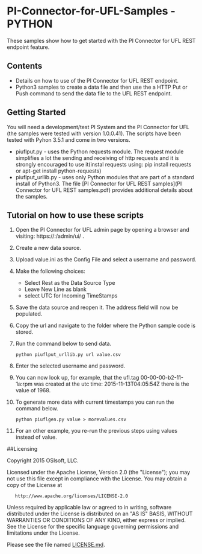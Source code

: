 # PI-Connector-for-UFL-Samples - PYTHON

These samples show how to get started with the PI Connector for UFL REST endpoint feature.

## Contents

* Details on how to use of the PI Connector for UFL REST endpoint.
* Python3 samples to create a data file and then use the a HTTP Put or Push command to send the data file to the UFL REST endpoint.

## Getting Started

You will need a development/test PI System and the PI Connector for UFL (the samples were tested with version 1.0.0.41).
The scripts have been tested with Pyhon 3.5.1 and come in two versions. 
* piuflput.py - uses the Python requests module. The request module simplifies a lot the sending and receiving of http requests and it is strongly encouraged to use it(instal requests using: pip install requests or apt-get install python-requests)
* piuflput_urllib.py - uses only Python modules that are part of a standard install of Python3.
The file [PI Connector for UFL REST samples](PI Connector for UFL REST samples.pdf) provides additional details about the samples.

## Tutorial on how to use these scripts
1. Open the PI Connector for UFL admin page by opening a browser and visiting: https://<servername>:<port>/admin/ui/ .
2. Create a new data source.
3. Upload value.ini as the Config File and select a username and password.
4. Make the following choices:
    * Select Rest as the Data Source Type
    * Leave New Line as blank
    * select UTC for Incoming TimeStamps
5. Save the data source and reopen it. The address field will now be populated.
6. Copy the url and navigate to the folder where the Python sample code is stored.
7. Run the command below to send data.

    `python piuflput_urllib.py url value.csv`
7. Enter the selected username and password.
8. You can now look up, for example, that the ufl.tag 00-00-00-b2-11-1a:rpm was created at the utc time: 2015-11-13T04:05:54Z there is the value of 1968.
9. To generate more data with current timestamps you can run the command below.

    `python piuflgen.py value > morevalues.csv`
10. For an other example, you re-run the previous steps using values instead of value.

##Licensing

Copyright 2015 OSIsoft, LLC.

   Licensed under the Apache License, Version 2.0 (the "License");
   you may not use this file except in compliance with the License.
   You may obtain a copy of the License at

       http://www.apache.org/licenses/LICENSE-2.0

   Unless required by applicable law or agreed to in writing, software
   distributed under the License is distributed on an "AS IS" BASIS,
   WITHOUT WARRANTIES OR CONDITIONS OF ANY KIND, either express or implied.
   See the License for the specific language governing permissions and
   limitations under the License.
   
Please see the file named [LICENSE.md](LICENSE.md).

